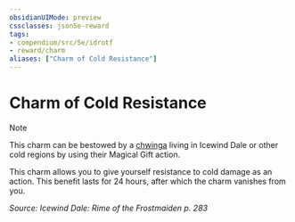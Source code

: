 ```yaml
---
obsidianUIMode: preview
cssclasses: json5e-reward
tags:
- compendium/src/5e/idrotf
- reward/charm
aliases: ["Charm of Cold Resistance"]
---
```

# Charm of Cold Resistance

> [!note]
> This charm can be bestowed by a [chwinga](/2-Mechanics/CLI/bestiary/elemental/chwinga-toa.md) living in Icewind Dale or other cold regions by using their Magical Gift action.

This charm allows you to give yourself resistance to cold damage as an action. This benefit lasts for 24 hours, after which the charm vanishes from you.

*Source: Icewind Dale: Rime of the Frostmaiden p. 283*